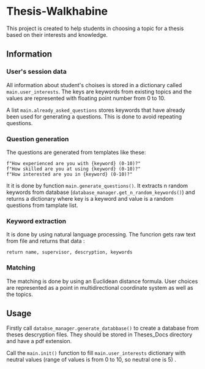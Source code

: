 # Thesis-Walkhabine

This project is created to help students in choosing a topic for a thesis based on their interests and knowledge. 

## Information

### User's session data
All information about student's choises is stored in a dictionary called `main.user_interests`.
The keys are keywords from existing topics and the values are represented with floating point number from 0 to 10.

A list `main.already_asked_questions` stores keywords that have already been used for generating a questions. This is done to avoid repeating questions.

### Question generation
The questions are generated from templates like these:
```
f"How experienced are you with {keyword} (0-10)?"
f"How skilled are you at using {keyword} (0-10)?"
f"How interested are you in {keyword} (0-10)?"
```
It it is done by function `main.generate_questions()`.
It extracts n random keywords from database (`database_manager.get_n_random_keywords()`) and returns a dictionary where key is a keyword and value is a random questions from tamplate list.

### Keyword extraction
It is done by using natural language processing. The funcrion gets raw text from file and returns that data :
```
return name, supervisor, descryption, keywords
```


### Matching
The matching is done by using an Euclidean distance formula. User choices are represented as a point in multidirectional coordinate system as well as the topics. 



## Usage

Firstly call `databse_manager.generate_databbase()` to create a database from theses descryption files.
They should be stored in Theses_Docs directory and have a pdf extension.

Call the `main.init()` function to fill `main.user_interests` dictionary with neutral values (range of values is from 0 to 10, so neutral one is 5) .